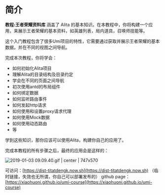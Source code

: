 # 简介


__教程:王者荣耀资料库__ 涵盖了 Alita 的基本知识。在本教程中，你将构建一个应用，来展示王者荣耀的基本资料，如英雄列表，局内道具，召唤师技能等。

这个入门教程包含了很多Umi项目的特性，它需要通过获取并展示王者荣耀的基本数据，并在不同的视图之间导航。

完成本次教程，你将学会：

* 如何初始化Alita项目
* 理解Alita的目录结构及目录约定
* 学会在不同的页面之间导航
* 初次使用antd的布局组件
* 如何绑定数据
* 如何监听路由事件
* 如何发起http请求
* 如何使用和设置proxy请求代理
* 如何使用Mock数据
* 如何使用动态路由
* 等

学到这些知识，那你应该可以使用Alita，构建你自己的应用了。

完成本教程的所有步骤之后，最终的应用会是这样的：




![2019-01-03 09.09.40.gif | center | 747x570](https://cdn.nlark.com/yuque/0/2019/gif/123174/1546477968559-44633885-6394-4514-aeec-d9e1faf47185.gif "")


可访问：[https://dist-titatdengk.now.sh](https://dist-titatdengk.now.sh) （临时链接，失效也无所谓，你自己可以部署发布的）
github page：[https://xiaohuoni.github.io/umi-course](https://xiaohuoni.github.io/umi-course)
